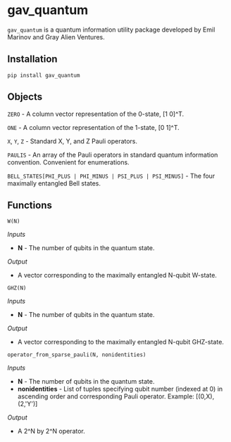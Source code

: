 # gav_quantum

`gav_quantum` is a quantum information utility package developed by Emil Marinov and Gray Alien Ventures.

## Installation
`pip install gav_quantum`

## Objects

`ZERO` - A column vector representation of the 0-state, [1 0]^T.

`ONE` - A column vector representation of the 1-state, [0 1]^T.

`X`, `Y`, `Z` - Standard X, Y, and Z Pauli operators.

`PAULIS` - An array of the Pauli operators in standard quantum information convention.  Convenient for enumerations.

`BELL_STATES[PHI_PLUS | PHI_MINUS | PSI_PLUS | PSI_MINUS]` - The four maximally entangled Bell states.


## Functions

`W(N)`

*Inputs*
* **N** - The number of qubits in the quantum state.

*Output*
* A vector corresponding to the maximally entangled N-qubit W-state.

`GHZ(N)`

*Inputs*
* **N** - The number of qubits in the quantum state.

*Output*
* A vector corresponding to the maximally entangled N-qubit GHZ-state.

`operator_from_sparse_pauli(N, nonidentities)`

*Inputs*
* **N** - The number of qubits in the quantum state.
* **nonidentities** - List of tuples specifying qubit number (indexed at 0) in ascending order and corresponding Pauli operator. Example: [(0,X),(2,'Y')]

*Output*
* A 2^N by 2^N operator.